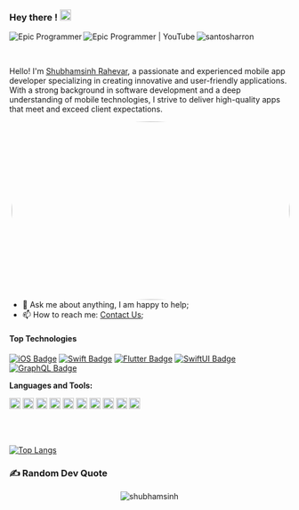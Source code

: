 ### Hey there ! <img src="https://github.com/shubhamsinh/shubhamsinh/assets/68784553/1054b625-d88a-45d7-af96-2b3c8a14927b" width="20" height="20">

<a href="https://twitter.com/RShubhamsinh">
  <img align="left" alt="Epic Programmer" src="https://img.shields.io/badge/Twitter-%231DA1F2.svg?logo=Twitter&logoColor=white" />
</a>


<a href="https://www.linkedin.com/in/shubhamsinh/">
  <img align="left" alt="Epic Programmer | YouTube" src="https://img.shields.io/badge/LinkedIn-%230077B5.svg?logo=linkedin&logoColor=white" />
</a>

<p align=left> <img src=https://komarev.com/ghpvc/?username=shubhamsinh alt=santosharron /> </p>

<br />


Hello! I'm [Shubhamsinh Rahevar](https://shubhamsinh.github.io), a passionate and experienced mobile app developer specializing in creating innovative and user-friendly applications. With a strong background in software development and a deep understanding of mobile technologies, I strive to deliver high-quality apps that meet and exceed client expectations.


<img align="right" alt="GIF" src="https://epicprogrammerassets.netlify.app/Assets/code.gif?raw=true" width="500" height="320" style="border-radius:50%" />
  
- 💬 Ask me about anything, I am happy to help;
- 📫 How to reach me: [Contact Us](https://shubhamsinh.github.io/#contact);
<!-- - 📝 [Blog](https://epicprogrammer.org/) -->
  

#### Top Technologies

<!-- TODO: Make technologies links takes you to repositories -->

[![iOS Badge](https://img.shields.io/badge/-iOS-61DBFB?style=for-the-badge&labelColor=black&logo=apple&logoColor=61DBFB)](#) [![Swift Badge](https://img.shields.io/badge/-Swift-F0DB4F?style=for-the-badge&labelColor=black&logo=swift&logoColor=F0DB4F)](#) [![Flutter Badge](https://img.shields.io/badge/-Flutter-007acc?style=for-the-badge&labelColor=black&logo=flutter&logoColor=007acc)](#) [![SwiftUI Badge](https://img.shields.io/badge/-SwiftUI-3C873A?style=for-the-badge&labelColor=black&logo=SwiftUI&logoColor=3C873A)](#) [![GraphQL Badge](https://img.shields.io/badge/-GraphQl-e535ab?style=for-the-badge&labelColor=black&logo=node.js&logoColor=e535ab)](#)


**Languages and Tools:**  

<code><img height="20" src="https://img.shields.io/badge/html5-%23E34F26.svg?style=for-the-badge&logo=html5&logoColor=white"></code>
<code><img height="20" src="https://img.shields.io/badge/css3-%231572B6.svg?style=for-the-badge&logo=css3&logoColor=white"></code>
<code><img height="20" src="https://img.shields.io/badge/javascript-%23007ACC.svg?style=for-the-badge&logo=javascript&logoColor=white"></code>
<code><img height="20" src="https://img.shields.io/badge/firebase-%23039BE5.svg?style=for-the-badge&logo=firebase"></code>
<code><img height="20" src="https://img.shields.io/badge/dart-%23039BE5.svg?style=for-the-badge&logo=dart"></code>
<code><img height="20" src="https://img.shields.io/badge/java-%23000000.svg?style=for-the-badge&logo=java&logoColor=#00C7B7"></code>
<code><img height="20" src="https://img.shields.io/badge/heroku-%23430098.svg?style=for-the-badge&logo=heroku&logoColor=white"></code>
<code><img height="20" src="https://img.shields.io/badge/postman-%2335495e.svg?style=for-the-badge&logo=postman&logoColor=%234FC08D"></code>
<code><img height="20" src="https://img.shields.io/badge/github-%238DD6F9.svg?style=for-the-badge&logo=github&logoColor=black"></code>
<code><img height="20" src="https://img.shields.io/badge/laravel-black?style=for-the-badge&logo=laravel&logoColor=white"></code>

<br />
<br />

[![Top Langs](https://github-readme-stats.vercel.app/api/top-langs/?username=shubhamsinh&layout=compact&theme=transparent)](https://github.com/shubhamsinh)



### ✍️ Random Dev Quote
<p align="center"> <img src="https://quotes-github-readme.vercel.app/api?type=horizontal&theme=radical" alt="shubhamsinh" />


<!--
**shubhamsinh/shubhamsinh** is a ✨ _special_ ✨ repository because its `README.md` (this file) appears on your GitHub profile.

Here are some ideas to get you started:

- 🔭 I’m currently working on ...
- 🌱 I’m currently learning ...
- 👯 I’m looking to collaborate on ...
- 🤔 I’m looking for help with ...
- 💬 Ask me about ...
- 📫 How to reach me: ...
- 😄 Pronouns: ...
- ⚡ Fun fact: ...
-->
